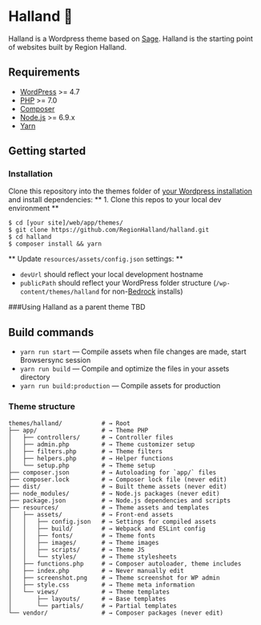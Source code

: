 # Halland 🍲

Halland is a Wordpress theme based on [Sage](https://github.com/roots/sage). Halland is the starting point of websites built by Region Halland.


## Requirements

* [WordPress](https://wordpress.org/) >= 4.7
* [PHP](http://php.net/manual/en/install.php) >= 7.0
* [Composer](https://getcomposer.org/download/)
* [Node.js](http://nodejs.org/) >= 6.9.x
* [Yarn](https://yarnpkg.com/en/docs/install)


## Getting started

### Installation

Clone this repository into the themes folder of [your Wordpress installation](https://github.com/RegionHalland/wordpress-boilerplate) and install dependencies:
** 1. Clone this repos to your local dev environment **
```shell
$ cd [your site]/web/app/themes/
$ git clone https://github.com/RegionHalland/halland.git
$ cd halland
$ composer install && yarn
```
** Update `resources/assets/config.json` settings: **

- `devUrl` should reflect your local development hostname
- `publicPath` should reflect your WordPress folder structure (`/wp-content/themes/halland` for non-[Bedrock](https://roots.io/bedrock/) installs)

###Using Halland as a parent theme
TBD

## Build commands

* `yarn run start` — Compile assets when file changes are made, start Browsersync session
* `yarn run build` — Compile and optimize the files in your assets directory
* `yarn run build:production` — Compile assets for production

### Theme structure

```shell
themes/halland/           # → Root
├── app/                  # → Theme PHP
│   ├── controllers/      # → Controller files
│   ├── admin.php         # → Theme customizer setup
│   ├── filters.php       # → Theme filters
│   ├── helpers.php       # → Helper functions
│   └── setup.php         # → Theme setup
├── composer.json         # → Autoloading for `app/` files
├── composer.lock         # → Composer lock file (never edit)
├── dist/                 # → Built theme assets (never edit)
├── node_modules/         # → Node.js packages (never edit)
├── package.json          # → Node.js dependencies and scripts
├── resources/            # → Theme assets and templates
│   ├── assets/           # → Front-end assets
│   │   ├── config.json   # → Settings for compiled assets
│   │   ├── build/        # → Webpack and ESLint config
│   │   ├── fonts/        # → Theme fonts
│   │   ├── images/       # → Theme images
│   │   ├── scripts/      # → Theme JS
│   │   └── styles/       # → Theme stylesheets
│   ├── functions.php     # → Composer autoloader, theme includes
│   ├── index.php         # → Never manually edit
│   ├── screenshot.png    # → Theme screenshot for WP admin
│   ├── style.css         # → Theme meta information
│   └── views/            # → Theme templates
│       ├── layouts/      # → Base templates
│       └── partials/     # → Partial templates
└── vendor/               # → Composer packages (never edit)
```
